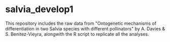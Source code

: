 # salvia_develop1
This repository includes the raw data from "Ontogenetic mechanisms of differentiation in two Salvia species with different pollinators" by A. Davies &amp; S. Benitez-Vieyra, alongwith the R script to replicate all the analyses.
